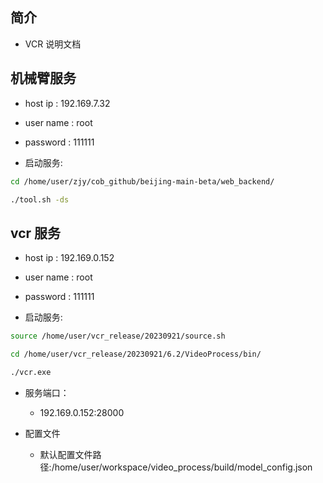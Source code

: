 ## 简介

+ VCR 说明文档

## 机械臂服务

+ host ip : 192.169.7.32 
+ user name : root
+ password : 111111

+ 启动服务:
```bash 
cd /home/user/zjy/cob_github/beijing-main-beta/web_backend/

./tool.sh -ds
```

## vcr 服务

+ host ip : 192.169.0.152
+ user name : root
+ password : 111111

+ 启动服务:
```bash 
source /home/user/vcr_release/20230921/source.sh 

cd /home/user/vcr_release/20230921/6.2/VideoProcess/bin/

./vcr.exe
```

+ 服务端口：
  + 192.169.0.152:28000

+ 配置文件
  + 默认配置文件路径:/home/user/workspace/video_process/build/model_config.json